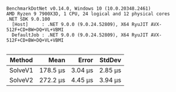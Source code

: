 ```

BenchmarkDotNet v0.14.0, Windows 10 (10.0.20348.2461)
AMD Ryzen 9 7900X3D, 1 CPU, 24 logical and 12 physical cores
.NET SDK 9.0.100
  [Host]     : .NET 9.0.0 (9.0.24.52809), X64 RyuJIT AVX-512F+CD+BW+DQ+VL+VBMI
  DefaultJob : .NET 9.0.0 (9.0.24.52809), X64 RyuJIT AVX-512F+CD+BW+DQ+VL+VBMI


```
| Method  | Mean     | Error   | StdDev  |
|-------- |---------:|--------:|--------:|
| SolveV1 | 178.5 μs | 3.04 μs | 2.85 μs |
| SolveV2 | 272.2 μs | 4.45 μs | 3.94 μs |
